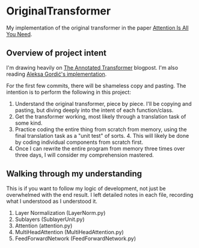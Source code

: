 # OriginalTransformer
My implementation of the original transformer in the paper [Attention Is All You Need](https://arxiv.org/abs/1706.03762).

## Overview of project intent

I'm drawing heavily on [The Annotated Transformer](https://nlp.seas.harvard.edu/annotated-transformer/) blogpost. I'm also reading [Aleksa Gordić's implementation](https://github.com/gordicaleksa/pytorch-original-transformer/tree/main).

For the first few commits, there will be shameless copy and pasting. The intention is to perform the following in this project:

1. Understand the original transformer, piece by piece. I'll be copying and pasting, but diving deeply into the intent of each function/class.
2. Get the transformer working, most likely through a translation task of some kind.
3. Practice coding the entire thing from scratch from memory, using the final translation task as a "unit test" of sorts. 
   4. This will likely be done by coding individual components from scratch first.
4. Once I can rewrite the entire program from memory three times over three days, I will consider my comprehension mastered.

## Walking through my understanding

This is if you want to follow my logic of development, not just be overwhelmed with the end result. I left detailed notes in each file, recording what I understood as I understood it.

1. Layer Normalization (LayerNorm.py)
2. Sublayers (SublayerUnit.py)
3. Attention (attention.py)
4. MultiHeadAttention (MultiHeadAttention.py)
5. FeedForwardNetwork (FeedForwardNetwork.py)


